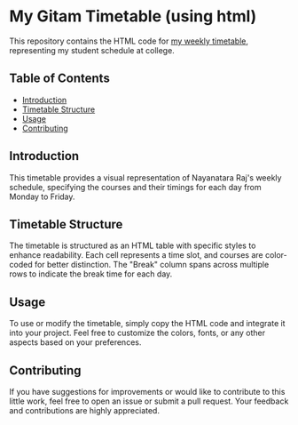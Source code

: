 # My Gitam Timetable (using html)

This repository contains the HTML code for [my weekly timetable](https://nayanatara07.github.io/My-Timetable-GITAM/), representing my student schedule at college.

## Table of Contents

- [Introduction](#introduction)
- [Timetable Structure](#timetable-structure)
- [Usage](#usage)
- [Contributing](#contributing)

## Introduction

This timetable provides a visual representation of Nayanatara Raj's weekly schedule, specifying the courses and their timings for each day from Monday to Friday.

## Timetable Structure

The timetable is structured as an HTML table with specific styles to enhance readability. Each cell represents a time slot, and courses are color-coded for better distinction. The "Break" column spans across multiple rows to indicate the break time for each day.

## Usage

To use or modify the timetable, simply copy the HTML code and integrate it into your project. Feel free to customize the colors, fonts, or any other aspects based on your preferences.

## Contributing

If you have suggestions for improvements or would like to contribute to this little work, feel free to open an issue or submit a pull request. Your feedback and contributions are highly appreciated.


